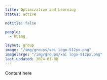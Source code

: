 ```yaml
---
title: Optimization and Learning
status: active

notitle: false

people:
  - huang

layout: group
image: "/img/groups/xai logo-512px.png"
imagelarge: "/img/groups/xai logo-512px.png"
last-updated: 2024-01-08
---
```


Content here